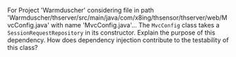 For Project 'Warmduscher' considering file in path 'Warmduscher/thserver/src/main/java/com/x8ing/thsensor/thserver/web/MvcConfig.java' with name 'MvcConfig.java'... 
The `MvcConfig` class takes a `SessionRequestRepository` in its constructor. Explain the purpose of this dependency. How does dependency injection contribute to the testability of this class?